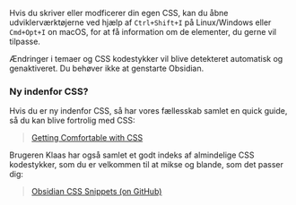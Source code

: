 Hvis du skriver eller modficerer din egen CSS, kan du åbne udviklerværktøjerne ved hjælp af `Ctrl+Shift+I` på Linux/Windows eller `Cmd+Opt+I` on macOS, for at få information om de elementer, du gerne vil tilpasse.

Ændringer i temaer og CSS kodestykker vil blive detekteret automatisk og genaktiveret.
Du behøver ikke at genstarte Obsidian.

### Ny indenfor CSS?

Hvis du er ny indenfor CSS, så har vores fællesskab samlet en quick guide, så du kan blive fortrolig med CSS:

> [Getting Comfortable with CSS](https://forum.obsidian.md/t/getting-comfortable-with-obsidian-css/133)

Brugeren Klaas har også samlet et godt indeks af almindelige CSS kodestykker, som du er velkommen til at mikse og blande, som det passer dig:

> [Obsidian CSS Snippets (on GitHub)](https://github.com/Dmitriy-Shulha/obsidian-css-snippets/tree/master/Snippets)

